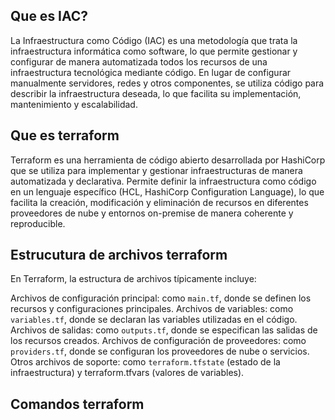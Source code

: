 ## Que es IAC?
  La Infraestructura como Código (IAC) es una metodología que trata la infraestructura informática como software, lo que permite gestionar y configurar de manera automatizada todos los recursos de una infraestructura tecnológica mediante código. En lugar de configurar manualmente servidores, redes y otros componentes, se utiliza código para describir la infraestructura deseada, lo que facilita su implementación, mantenimiento y escalabilidad.
  
## Que es terraform

  Terraform es una herramienta de código abierto desarrollada por HashiCorp que se utiliza para implementar y gestionar infraestructuras de manera automatizada y declarativa. Permite definir la infraestructura como código en un lenguaje específico (HCL, HashiCorp Configuration Language), lo que facilita la creación, modificación y eliminación de recursos en diferentes proveedores de nube y entornos on-premise de manera coherente y reproducible.

## Estrucutura de archivos terraform

  En Terraform, la estructura de archivos típicamente incluye:

Archivos de configuración principal: como `main.tf`, donde se definen los recursos y configuraciones principales.
Archivos de variables: como `variables.tf`, donde se declaran las variables utilizadas en el código.
Archivos de salidas: como `outputs.tf`, donde se especifican las salidas de los recursos creados.
Archivos de configuración de proveedores: como `providers.tf`, donde se configuran los proveedores de nube o servicios.
Otros archivos de soporte: como `terraform.tfstate` (estado de la infraestructura) y terraform.tfvars (valores de variables).


## Comandos terraform 

